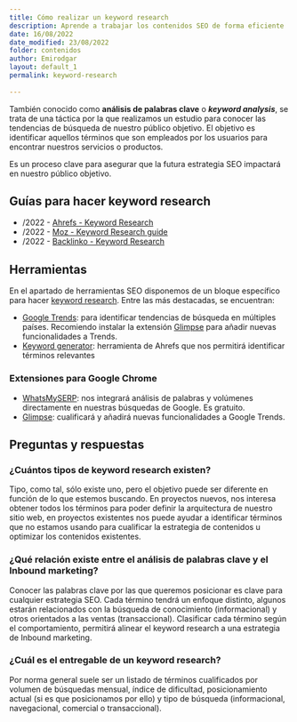 ```yaml
---
title: Cómo realizar un keyword research
description: Aprende a trabajar los contenidos SEO de forma eficiente
date: 16/08/2022
date_modified: 23/08/2022
folder: contenidos
author: Emirodgar
layout: default_1
permalink: keyword-research
  
---
```


También conocido como **análisis de palabras clave** o ***keyword analysis***, se trata de una táctica por la que realizamos un estudio para conocer las tendencias de búsqueda de nuestro público objetivo. El objetivo es identificar aquellos términos que son empleados por los usuarios para encontrar nuestros servicios o productos.

Es un proceso clave para asegurar que la futura estrategia SEO impactará en nuestro público objetivo.

<section  id="cs_recursos"></section>


## Guías para hacer keyword research

- /2022 - [Ahrefs - Keyword Research](https://ahrefs.com/blog/keyword-research/) 
- /2022 - [Moz - Keyword Research guide](https://moz.com/keyword-research-guide)
- /2022 - [Backlinko - Keyword Research](https://backlinko.com/keyword-research)




<section  id="cs_herramientas"></section>


## Herramientas


En el apartado de herramientas SEO disponemos de un bloque específico para hacer [keyword research](https://chuletaseo.com/herramientas-seo#keyword-research--contenidos). Entre las más destacadas, se encuentran:

- [Google Trends](https://trends.google.com/trends/?geo=US): para identificar tendencias de búsqueda en múltiples países. Recomiendo instalar la extensión [Glimpse](https://chrome.google.com/webstore/detail/google-trends-supercharge/ocmojhiloccgbpjnkeiooioedaklapap?hl=es) para añadir nuevas funcionalidades a Trends.
- [Keyword generator](https://ahrefs.com/keyword-generator): herramienta de Ahrefs que nos permitirá identificar términos relevantes 

### Extensiones para Google Chrome

- [WhatsMySERP](https://whatsmyserp.com/extension): nos integrará análisis de palabras y volúmenes directamente en nuestras búsquedas de Google. Es gratuito.
- [Glimpse](https://chrome.google.com/webstore/detail/google-trends-supercharge/ocmojhiloccgbpjnkeiooioedaklapap?hl=es): cualificará y añadirá nuevas funcionalidades a Google Trends.



<section  id="cs_pr"></section>


## Preguntas y respuestas

### ¿Cuántos tipos de keyword research existen?

Tipo, como tal, sólo existe uno, pero el objetivo puede ser diferente en función de lo que estemos buscando. En proyectos nuevos, nos interesa obtener todos los términos para poder definir la arquitectura de nuestro sitio web, en proyectos existentes nos puede ayudar a identificar términos que no estamos usando para cualificar la estrategia de contenidos u optimizar los contenidos existentes.

### ¿Qué relación existe entre el análisis de palabras clave y el Inbound marketing?

Conocer las palabras clave por las que queremos posicionar es clave para cualquier estrategia SEO. Cada término tendrá un enfoque distinto, algunos estarán relacionados con la búsqueda de conocimiento (informacional) y otros orientados a las ventas (transaccional). Clasificar cada término según el comportamiento, permitirá alinear el keyword research a una estrategia de Inbound marketing.

### ¿Cuál es el entregable de un keyword research?

Por norma general suele ser un listado de términos cualificados por volumen de búsquedas mensual, índice de dificultad, posicionamiento actual (si es que posicionamos por ello) y tipo de búsqueda (informacional, navegacional, comercial o transaccional).


<!--stackedit_data:
eyJoaXN0b3J5IjpbLTI5NTg4NzY2NiwtMjU1OTkwMjc3LDEyNj
I3Njc4MDAsMTc2MTQ2ODMzNiw3ODQyNjc0NDIsLTQxOTU2Njcy
NCwtMTM2MTU1MjYwNCwtMTA1OTExMDA2Myw5MTU5ODc3MjMsLT
g3NjgxNDUzOSwtODk4MzcyOTM0LDE1ODYyMDYyMzUsLTExMTU2
MDExMjYsLTUyMzYyMTg1NSwtMTAxNjUyMzM4OV19
-->